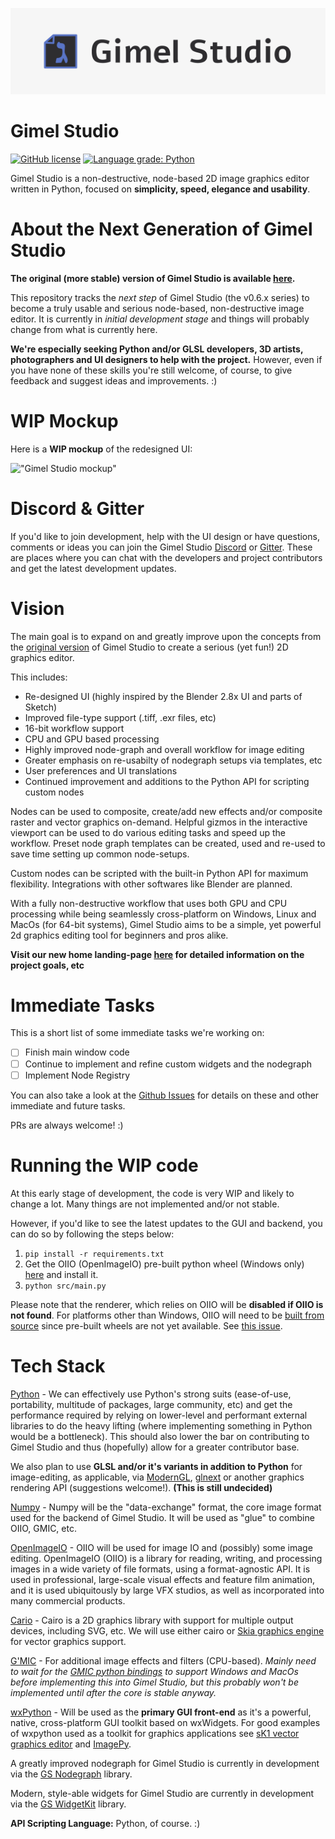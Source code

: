 !["Gimel Studio banner"](/assets/banner/banner.png "Gimel Studio")

Gimel Studio
============

[![GitHub license](https://img.shields.io/github/license/GimelStudio/GimelStudio?color=light-green)](https://github.com/GimelStudio/GimelStudio/blob/master/LICENSE)
[![Language grade: Python](https://img.shields.io/lgtm/grade/python/g/GimelStudio/GimelStudio.svg?logo=lgtm&logoWidth=18)](https://lgtm.com/projects/g/GimelStudio/GimelStudio/context:python)

Gimel Studio is a non-destructive, node-based 2D image graphics editor written in Python, focused on **simplicity, speed, elegance and usability**.


# About the Next Generation of Gimel Studio

**The original (more stable) version of Gimel Studio is available [here](https://github.com/Correct-Syntax/Gimel-Studio).**

This repository tracks the *next step* of Gimel Studio (the v0.6.x series) to become a truly usable and serious node-based, non-destructive image editor. It is currently in *initial development stage* and things will probably change from what is currently here. 

**We're especially seeking Python and/or GLSL developers, 3D artists, photographers and UI designers to help with the project.** However, even if you have none of these skills you're still welcome, of course, to give feedback and suggest ideas and improvements. :)


# WIP Mockup

Here is a **WIP mockup** of the redesigned UI:

!["Gimel Studio mockup"](https://i.ibb.co/1ZdrWfT/wip-ui-revision3.png "Gimel Studio")


# Discord & Gitter

If you'd like to join development, help with the UI design or have questions, comments or ideas you can join the Gimel Studio [Discord](https://discord.gg/RqwbDrVDpK) or [Gitter](https://gitter.im/Gimel-Studio/community). These are places where you can chat with the developers and project contributors and get the latest development updates.


# Vision

The main goal is to expand on and greatly improve upon the concepts from the [original version](https://github.com/Correct-Syntax/Gimel-Studio) of Gimel Studio to create a serious (yet fun!) 2D graphics editor. 

This includes:

- Re-designed UI (highly inspired by the Blender 2.8x UI and parts of Sketch)
- Improved file-type support (.tiff, .exr files, etc)
- 16-bit workflow support
- CPU and GPU based processing
- Highly improved node-graph and overall workflow for image editing
- Greater emphasis on re-usabilty of nodegraph setups via templates, etc
- User preferences and UI translations
- Continued improvement and additions to the Python API for scripting custom nodes

Nodes can be used to composite, create/add new effects and/or composite raster and vector graphics on-demand. Helpful gizmos in the interactive viewport can be used to do various editing tasks and speed up the workflow. Preset node graph templates can be created, used and re-used to save time setting up common node-setups. 

Custom nodes can be scripted with the built-in Python API for maximum flexibility. Integrations with other softwares like Blender are planned.

With a fully non-destructive workflow that uses both GPU and CPU processing while being seamlessly cross-platform on Windows, Linux and MacOs (for 64-bit systems), Gimel Studio aims to be a simple, yet powerful 2d graphics editing tool for beginners and pros alike.

**Visit our new home landing-page [here](https://gimelstudio.github.io) for detailed information on the project goals, etc**


# Immediate Tasks

This is a short list of some immediate tasks we're working on:

- [ ] Finish main window code
- [ ] Continue to implement and refine custom widgets and the nodegraph
- [ ] Implement Node Registry

You can also take a look at the [Github Issues](https://github.com/GimelStudio/GimelStudio/issues) for details on these and other immediate and future tasks. 

PRs are always welcome! :)


# Running the WIP code

At this early stage of development, the code is very WIP and likely to change a lot. Many things are not implemented and/or not stable.

However, if you'd like to see the latest updates to the GUI and backend, you can do so by following the steps below:

1. ``pip install -r requirements.txt``
2. Get the OIIO (OpenImageIO) pre-built python wheel (Windows only) [here](https://www.lfd.uci.edu/~gohlke/pythonlibs/#openimageio) and install it.
2. ``python src/main.py``

Please note that the renderer, which relies on OIIO will be **disabled if OIIO is not found**. For platforms other than Windows, OIIO will need to be [built from source](https://github.com/OpenImageIO/oiio/blob/master/INSTALL.md#building-from-source) since pre-built wheels are not yet available. See [this issue](https://github.com/GimelStudio/GimelStudio/issues/1).


# Tech Stack

[Python](https://python.org) - We can effectively use Python's strong suits (ease-of-use, portability, multitude of packages, large community, etc) and get the performance required by relying on lower-level and performant external libraries to do the heavy lifting (where implementing something in Python would be a bottleneck). This should also lower the bar on contributing to Gimel Studio and thus (hopefully) allow for a greater contributor base.

We also plan to use **GLSL and/or it's variants in addition to Python** for image-editing, as applicable, via [ModernGL](https://github.com/moderngl/moderngl), [glnext](https://github.com/cprogrammer1994/glnext) or another graphics rendering API (suggestions welcome!). **(This is still undecided)**

[Numpy](https://numpy.org/) - Numpy will be the "data-exchange" format, the core image format used for the backend of Gimel Studio. It will be used as "glue" to combine OIIO, GMIC, etc.

[OpenImageIO](https://openimageio.readthedocs.io/en/release-2.2.8.0/) - OIIO will be used for image IO and (possibly) some image editing. OpenImageIO (OIIO) is a library for reading, writing, and processing images in a wide variety of file formats, using a format-agnostic API. It is used in professional, large-scale visual effects and feature film animation, and it is used ubiquitously by large VFX studios, as well as incorporated into many commercial products.

[Cario](https://pycairo.readthedocs.io/en/latest/) - Cairo is a 2D graphics library with support for multiple output devices, including SVG, etc. We will use either cairo or [Skia graphics engine](https://skia.org/) for vector graphics support.

[G'MIC](https://gmic.eu/) - For additional image effects and filters (CPU-based). *Mainly need to wait for the [GMIC python bindings](https://github.com/myselfhimself/gmic-py) to support Windows and MacOs before implementing this into Gimel Studio, but this probably won't be implemented until after the core is stable anyway.*

[wxPython](https://wxpython.org) -  Will be used as the **primary GUI front-end** as it's a powerful, native, cross-platform GUI toolkit based on wxWidgets. For good examples of wxpython used as a toolkit for graphics applications see [sK1 vector graphics editor](https://sk1project.net/) and [ImagePy](https://github.com/Image-Py).

A greatly improved nodegraph for Gimel Studio is currently in development via the [GS Nodegraph](https://github.com/GimelStudio/gsnodegraph) library.

Modern, style-able widgets for Gimel Studio are currently in development via the [GS WidgetKit](https://github.com/GimelStudio/gswidgetkit) library.

**API Scripting Language:** Python, of course. :)